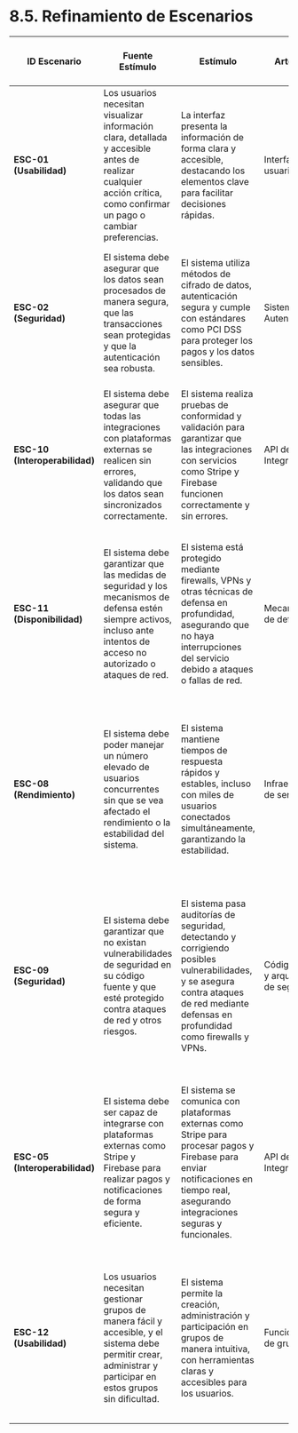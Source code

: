 # 8.5. Refinamiento de Escenarios  


| **ID Escenario** | **Fuente Estímulo** | **Estímulo** | **Artefacto** | **Entorno** | **Respuesta** | **Medida de Respuesta** | **Comentario en base a los escenarios priorizados** |
|------------------|---------------------|--------------|---------------|-------------|----------------|-------------------------|------------------------------------------------------|
| **ESC-01 (Usabilidad)** | Los usuarios necesitan visualizar información clara, detallada y accesible antes de realizar cualquier acción crítica, como confirmar un pago o cambiar preferencias. | La interfaz presenta la información de forma clara y accesible, destacando los elementos clave para facilitar decisiones rápidas. | Interfaz de usuario | Sistema Web y Móvil | Los usuarios pueden visualizar información relevante de manera destacada. | Tiempo de carga de la interfaz, tasa de satisfacción del usuario | Prioritario por ser el escenario con más votos. Se debe enfocar en un diseño visual claro, accesible y que facilite decisiones rápidas. |
| **ESC-02 (Seguridad)** | El sistema debe asegurar que los datos sean procesados de manera segura, que las transacciones sean protegidas y que la autenticación sea robusta. | El sistema utiliza métodos de cifrado de datos, autenticación segura y cumple con estándares como PCI DSS para proteger los pagos y los datos sensibles. | Sistema de Autenticación | Plataforma de pago y gestión de datos | El sistema debe autenticar y cifrar datos con protocolos seguros. | Tasa de éxito de la autenticación, cumplimiento de estándares de seguridad | Importante para proteger la información sensible. Implementar medidas de seguridad robustas y cumplir con normativas como PCI DSS. |
| **ESC-10 (Interoperabilidad)** | El sistema debe asegurar que todas las integraciones con plataformas externas se realicen sin errores, validando que los datos sean sincronizados correctamente. | El sistema realiza pruebas de conformidad y validación para garantizar que las integraciones con servicios como Stripe y Firebase funcionen correctamente y sin errores. | API de Integración | Sistemas de pagos y notificaciones | Las plataformas externas se integran sin errores, manteniendo la sincronización de datos. | Porcentaje de transacciones exitosas, tasa de error de integración | La integración con plataformas externas es esencial. Asegurar que el sistema sea interoperable y que las integraciones sean transparentes y sin fallos. |
| **ESC-11 (Disponibilidad)** | El sistema debe garantizar que las medidas de seguridad y los mecanismos de defensa estén siempre activos, incluso ante intentos de acceso no autorizado o ataques de red. | El sistema está protegido mediante firewalls, VPNs y otras técnicas de defensa en profundidad, asegurando que no haya interrupciones del servicio debido a ataques o fallas de red. | Mecanismos de defensa | Red de comunicaciones | El sistema mantiene la disponibilidad y protege contra ataques. | Tasa de tiempo de inactividad, número de intentos de intrusión bloqueados | La disponibilidad continua y la protección contra ataques de red son cruciales. Asegurar que el sistema se mantenga operativo y seguro bajo todas las condiciones. |
| **ESC-08 (Rendimiento)** | El sistema debe poder manejar un número elevado de usuarios concurrentes sin que se vea afectado el rendimiento o la estabilidad del sistema. | El sistema mantiene tiempos de respuesta rápidos y estables, incluso con miles de usuarios conectados simultáneamente, garantizando la estabilidad. | Infraestructura de servidores | Entorno de alta carga | El sistema ajusta dinámicamente los recursos para soportar picos de usuarios. | Tiempos de respuesta, número de usuarios concurrentes soportados | La capacidad de manejar cargas elevadas es esencial para la estabilidad y escalabilidad del sistema. Realizar pruebas de carga y ajustar la infraestructura para asegurar el rendimiento. |
| **ESC-09 (Seguridad)** | El sistema debe garantizar que no existan vulnerabilidades de seguridad en su código fuente y que esté protegido contra ataques de red y otros riesgos. | El sistema pasa auditorías de seguridad, detectando y corrigiendo posibles vulnerabilidades, y se asegura contra ataques de red mediante defensas en profundidad como firewalls y VPNs. | Código fuente y arquitectura de seguridad | Infraestructura de red | El sistema es evaluado periódicamente para detectar vulnerabilidades y prevenir ataques. | Número de vulnerabilidades identificadas, tasa de corrección | La seguridad continua del código y la protección contra ataques deben ser parte del ciclo de vida del desarrollo. Se debe realizar auditorías regulares y aplicar medidas de seguridad avanzadas. |
| **ESC-05 (Interoperabilidad)** | El sistema debe ser capaz de integrarse con plataformas externas como Stripe y Firebase para realizar pagos y notificaciones de forma segura y eficiente. | El sistema se comunica con plataformas externas como Stripe para procesar pagos y Firebase para enviar notificaciones en tiempo real, asegurando integraciones seguras y funcionales. | API de Integración | Plataformas de pago y notificación | El sistema realiza integraciones seguras y efectivas con plataformas externas. | Tasa de éxito en transacciones y notificaciones, errores de integración | Es crucial que el sistema mantenga una integración fluida con plataformas externas para procesar pagos y enviar notificaciones. Se debe asegurar que estas integraciones sean seguras y confiables. |
| **ESC-12 (Usabilidad)** | Los usuarios necesitan gestionar grupos de manera fácil y accesible, y el sistema debe permitir crear, administrar y participar en estos grupos sin dificultad. | El sistema permite la creación, administración y participación en grupos de manera intuitiva, con herramientas claras y accesibles para los usuarios. | Funcionalidad de grupos | Plataforma web y móvil | Los usuarios pueden gestionar y participar en grupos sin dificultades. | Tasa de usuarios que crean y gestionan grupos, satisfacción del usuario con la funcionalidad | Facilitar la creación y gestión de grupos de manera intuitiva es clave para mejorar la experiencia del usuario. Implementar herramientas fáciles de usar para esta funcionalidad. |

